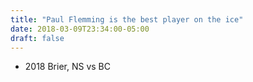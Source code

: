 ```yaml
---
title: "Paul Flemming is the best player on the ice"
date: 2018-03-09T23:34:00-05:00
draft: false
---
```

- 2018 Brier, NS vs BC